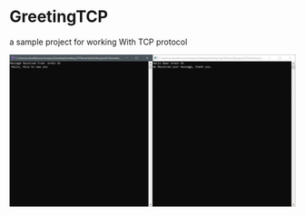 # GreetingTCP
a sample project for working With TCP protocol

![TcpClient and TcpServer](https://github.com/ArminShoeibi/GreetingTCP/blob/master/TcpClient%20and%20TcpListener.png)
